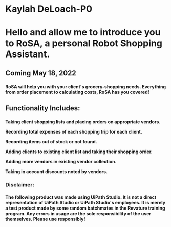 # Kaylah DeLoach-P0

<h1>
  <b><p>Hello and allow me to introduce you to RoSA, a personal Robot Shopping Assistant.<p></b>
</h1>

<h2>
  <p>Coming May 18, 2022</p>
</h2>

<h4>
  <p>RoSA will help you with your client's grocery-shopping needs. Everything from order placement to calculating costs, RoSA has you covered!</p>
</h4>

<h2>
  <p>Functionality Includes:
</h2>

<h4>
  <p>Taking client shopping lists and placing orders on appropriate vendors.</p>
  <p>Recording total expenses of each shopping trip for each client.</p>
  <p>Recording items out of stock or not found.</p>
  <p>Adding clients to existing client list and taking their shopping order.</p>
  <p>Adding more vendors in existing vendor collection.</p>
  <p>Taking in account discounts noted by vendors.</p>
</h4>

<h3>
  <p>Disclaimer:</p>
</h3>
<h4>
  <p>The following product was made using UiPath Studio. It is not a direct representation of UiPath Studio or UiPath Studio's employees. It is merely a test product made by some random batchmates in the Revature training program. Any errors in usage are the sole responsibility of the user themselves. Please use responsibly!</p> 
</h4>
